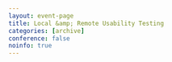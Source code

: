 ```yaml
---
layout: event-page
title: Local &amp; Remote Usability Testing
categories: [archive]
conference: false
noinfo: true
---
```




